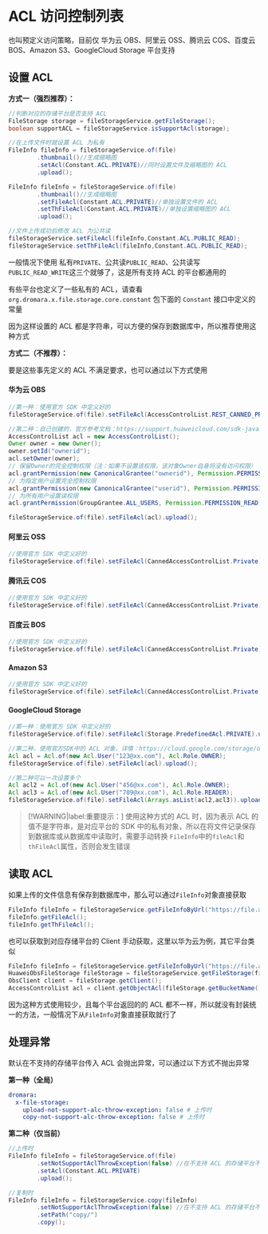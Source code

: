 # ACL 访问控制列表

也叫预定义访问策略，目前仅 华为云 OBS、阿里云 OSS、腾讯云 COS、百度云 BOS、Amazon S3、GoogleCloud Storage 平台支持

## 设置 ACL

**方式一（强烈推荐）：**

```java
//判断对应的存储平台是否支持 ACL
FileStorage storage = fileStorageService.getFileStorage();
boolean supportACL = fileStorageService.isSupportAcl(storage);

//在上传文件时就设置 ACL 为私有
FileInfo fileInfo = fileStorageService.of(file)
        .thumbnail()//生成缩略图
        .setAcl(Constant.ACL.PRIVATE)//同时设置文件及缩略图的 ACL
        .upload();

FileInfo fileInfo = fileStorageService.of(file)
        .thumbnail()//生成缩略图
        .setFileAcl(Constant.ACL.PRIVATE)//单独设置文件的 ACL
        .setThFileAcl(Constant.ACL.PRIVATE)//单独设置缩略图的 ACL
        .upload();

//文件上传成功后修改 ACL 为公共读
fileStorageService.setFileAcl(fileInfo,Constant.ACL.PUBLIC_READ);
fileStorageService.setThFileAcl(fileInfo,Constant.ACL.PUBLIC_READ);

```

一般情况下使用 私有`PRIVATE`、公共读`PUBLIC_READ`、公共读写`PUBLIC_READ_WRITE`这三个就够了，这是所有支持 ACL 的平台都通用的

有些平台也定义了一些私有的 ACL，请查看 `org.dromara.x.file.storage.core.constant` 包下面的 `Constant` 接口中定义的常量

因为这样设置的 ACL 都是字符串，可以方便的保存到数据库中，所以推荐使用这种方式

**方式二（不推荐）：**

要是这些事先定义的 ACL 不满足要求，也可以通过以下方式使用

<!-- tabs:start -->

#### **华为云 OBS**



```java
//第一种：使用官方 SDK 中定义好的
fileStorageService.of(file).setFileAcl(AccessControlList.REST_CANNED_PRIVATE).upload();

//第二种：自己创建的，官方参考文档：https://support.huaweicloud.com/sdk-java-devg-obs/obs_21_0802.html
AccessControlList acl = new AccessControlList();
Owner owner = new Owner();
owner.setId("ownerid");
acl.setOwner(owner);
// 保留Owner的完全控制权限（注：如果不设置该权限，该对象Owner自身将没有访问权限）
acl.grantPermission(new CanonicalGrantee("ownerid"), Permission.PERMISSION_FULL_CONTROL);
// 为指定用户设置完全控制权限
acl.grantPermission(new CanonicalGrantee("userid"), Permission.PERMISSION_FULL_CONTROL);
// 为所有用户设置读权限
acl.grantPermission(GroupGrantee.ALL_USERS, Permission.PERMISSION_READ);

fileStorageService.of(file).setFileAcl(acl).upload();
```

#### **阿里云 OSS**

```java
//使用官方 SDK 中定义好的
fileStorageService.of(file).setFileAcl(CannedAccessControlList.Private).upload();
```

#### **腾讯云 COS**

```java
//使用官方 SDK 中定义好的
fileStorageService.of(file).setFileAcl(CannedAccessControlList.Private).upload();
```

#### **百度云 BOS**

```java
//使用官方 SDK 中定义好的
fileStorageService.of(file).setFileAcl(CannedAccessControlList.Private).upload();
```

#### **Amazon S3**

```java
//使用官方 SDK 中定义好的
fileStorageService.of(file).setFileAcl(CannedAccessControlList.Private).upload();
```

#### **GoogleCloud Storage**

```java
//第一种：使用官方 SDK 中定义好的
fileStorageService.of(file).setFileAcl(Storage.PredefinedAcl.PRIVATE).upload();

//第二种，使用官方SDK中的 ACL 对象，详情：https://cloud.google.com/storage/docs/access-control#About-Access-Control-Lists
Acl acl = Acl.of(new Acl.User("123@xx.com"), Acl.Role.OWNER);
fileStorageService.of(file).setFileAcl(acl).upload();

//第二种可以一次设置多个
Acl acl2 = Acl.of(new Acl.User("456@xx.com"), Acl.Role.OWNER);
Acl acl3 = Acl.of(new Acl.User("789@xx.com"), Acl.Role.READER);
fileStorageService.of(file).setFileAcl(Arrays.asList(acl2,acl3)).upload();

```

<!-- tabs:end -->

> [!WARNING|label:重要提示：] 
> 使用这种方式的 ACL 时，因为表示 ACL 的值不是字符串，是对应平台的 SDK 中的私有对象，所以在将文件记录保存到数据库或从数据库中读取时，需要手动转换 `FileInfo`中的`fileAcl`和`thFileAcl`属性，否则会发生错误

## 读取 ACL

如果上传的文件信息有保存到数据库中，那么可以通过`FileInfo`对象直接获取

```java
FileInfo fileInfo = fileStorageService.getFileInfoByUrl("https://file.abc.com/test/a.jpg");
fileInfo.getFileAcl();
fileInfo.getThFileAcl();
```

也可以获取到对应存储平台的 Client 手动获取，这里以华为云为例，其它平台类似
```java
FileInfo fileInfo = fileStorageService.getFileInfoByUrl("https://file.abc.com/test/a.jpg");
HuaweiObsFileStorage fileStorage = fileStorageService.getFileStorage(fileInfo.getPlatform());
ObsClient client = fileStorage.getClient();
AccessControlList acl = client.getObjectAcl(fileStorage.getBucketName(),fileStorage.getFileKey(fileInfo));
```
因为这种方式使用较少，且每个平台返回的的 ACL 都不一样，所以就没有封装统一的方法，一般情况下从`FileInfo`对象直接获取就行了


## 处理异常

默认在不支持的存储平台传入 ACL 会抛出异常，可以通过以下方式不抛出异常

**第一种（全局）**
```yaml
dromara:
  x-file-storage:
    upload-not-support-alc-throw-exception: false # 上传时
    copy-not-support-alc-throw-exception: false # 上传时
```

**第二种（仅当前）**
```java
//上传时
FileInfo fileInfo = fileStorageService.of(file)
        .setNotSupportAclThrowException(false) //在不支持 ACL 的存储平台不抛出异常
        .setAcl(Constant.ACL.PRIVATE)
        .upload();

//复制时
FileInfo fileInfo = fileStorageService.copy(fileInfo)
        .setNotSupportAclThrowException(false) //在不支持 ACL 的存储平台不抛出异常
        .setPath("copy/")
        .copy();
```
